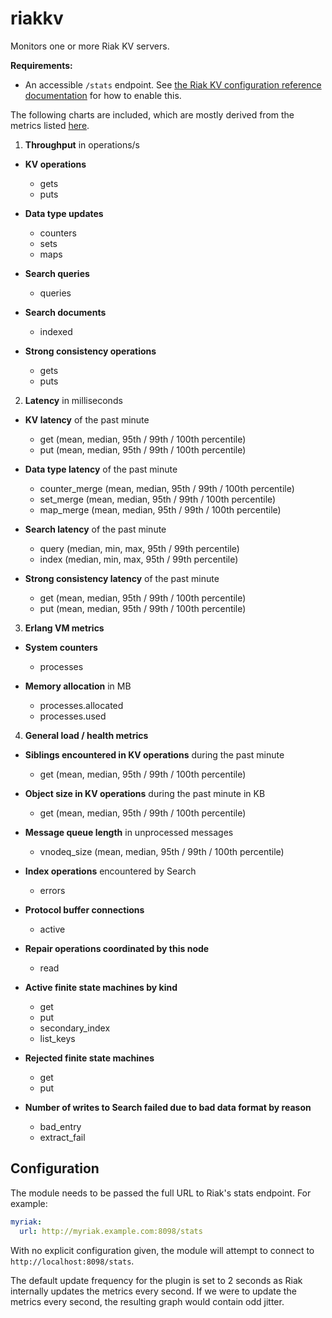 # riakkv

Monitors one or more Riak KV servers.

**Requirements:**

-   An accessible `/stats` endpoint. See [the Riak KV configuration reference documentation](<https://docs.riak.com/riak/kv/2.2.3/configuring/reference/#client-interfaces>)
  for how to enable this.

The following charts are included, which are mostly derived from the metrics
listed
[here](https://docs.riak.com/riak/kv/latest/using/reference/statistics-monitoring/index.html#riak-metrics-to-graph).

1.  **Throughput** in operations/s

-   **KV operations**
    -   gets
    -   puts

-   **Data type updates**
    -   counters
    -   sets
    -   maps

-   **Search queries**
    -   queries

-   **Search documents**
    -   indexed

-   **Strong consistency operations**
    -   gets
    -   puts

2.  **Latency** in milliseconds

-   **KV latency** of the past minute
    -   get (mean, median, 95th / 99th / 100th percentile)
    -   put (mean, median, 95th / 99th / 100th percentile)

-   **Data type latency** of the past minute
    -   counter_merge (mean, median, 95th / 99th / 100th percentile)
    -   set_merge (mean, median, 95th / 99th / 100th percentile)
    -   map_merge (mean, median, 95th / 99th / 100th percentile)

-   **Search latency** of the past minute
    -   query (median, min, max, 95th / 99th percentile)
    -   index (median, min, max, 95th / 99th percentile)

-   **Strong consistency latency** of the past minute
    -   get (mean, median, 95th / 99th / 100th percentile)
    -   put (mean, median, 95th / 99th / 100th percentile)

3.  **Erlang VM metrics**

-   **System counters**
    -   processes

-   **Memory allocation** in MB
    -   processes.allocated
    -   processes.used

4.  **General load / health metrics**

-   **Siblings encountered in KV operations** during the past minute
    -   get (mean, median, 95th / 99th / 100th percentile)

-   **Object size in KV operations** during the past minute in KB
    -   get (mean, median, 95th / 99th / 100th percentile)

-   **Message queue length** in unprocessed messages
    -   vnodeq_size (mean, median, 95th / 99th / 100th percentile)

-   **Index operations** encountered by Search
    -   errors

-   **Protocol buffer connections**
    -   active

-   **Repair operations coordinated by this node**
    -   read

-   **Active finite state machines by kind**
    -   get
    -   put
    -   secondary_index
    -   list_keys

-   **Rejected finite state machines**
    -   get
    -   put

-   **Number of writes to Search failed due to bad data format by reason**
    -   bad_entry
    -   extract_fail

## Configuration

The module needs to be passed the full URL to Riak's stats endpoint.
For example:

```yaml
myriak:
  url: http://myriak.example.com:8098/stats
```

With no explicit configuration given, the module will attempt to connect to
`http://localhost:8098/stats`.

The default update frequency for the plugin is set to 2 seconds as Riak
internally updates the metrics every second. If we were to update the metrics
every second, the resulting graph would contain odd jitter.
